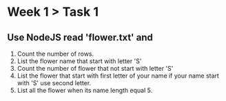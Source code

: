 # Week 1 > Task 1
## Use NodeJS read 'flower.txt' and
1. Count the number of rows.
2. List the flower name that start with letter 'S'
3. Count the number of flower that not start with letter 'S'
4. List the flower that start with first letter of your name if your name start with 'S' use second letter.
5. List all the flower when its name length equal 5.